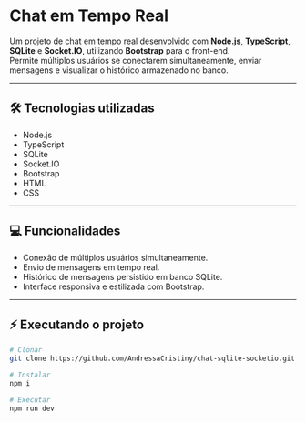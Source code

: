 # Chat em Tempo Real

Um projeto de chat em tempo real desenvolvido com **Node.js**, **TypeScript**, **SQLite** e **Socket.IO**, utilizando **Bootstrap** para o front-end.  
Permite múltiplos usuários se conectarem simultaneamente, enviar mensagens e visualizar o histórico armazenado no banco.

---

## 🛠 Tecnologias utilizadas

- Node.js
- TypeScript
- SQLite
- Socket.IO
- Bootstrap
- HTML
- CSS

---

## 💻 Funcionalidades

- Conexão de múltiplos usuários simultaneamente.
- Envio de mensagens em tempo real.
- Histórico de mensagens persistido em banco SQLite.
- Interface responsiva e estilizada com Bootstrap.

---

## ⚡ Executando o projeto

```bash
# Clonar
git clone https://github.com/AndressaCristiny/chat-sqlite-socketio.git

# Instalar
npm i

# Executar
npm run dev
```
